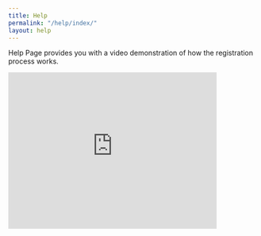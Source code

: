 ```yaml
---
title: Help
permalink: "/help/index/"
layout: help
---
```

<div>
<p>Help Page provides you with a video demonstration of how the registration process works.</p>

<iframe width="420" height="315" src="https://www.youtube.com/embed/iWowJBRMtpc&output=embed" frameborder="0" allowfullscreen="allowfullscreen"></iframe>
</div>